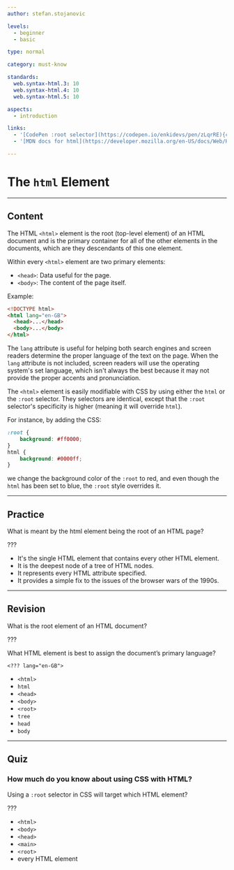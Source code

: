 ```yaml
---
author: stefan.stojanovic

levels:
  - beginner
  - basic

type: normal

category: must-know

standards:
  web.syntax-html.3: 10
  web.syntax-html.4: 10
  web.syntax-html.5: 10

aspects:
  - introduction

links:
  - '[CodePen :root selector](https://codepen.io/enkidevs/pen/zLqrRE){code}'
  - '[MDN docs for html](https://developer.mozilla.org/en-US/docs/Web/HTML/Element/html){website}'

---
```

# The `html` Element
---
## Content

The HTML `<html>` element is the root (top-level element) of an HTML document and is the primary container for all of the other elements in the documents, which are they descendants of this one element. 

Within every `<html>` element are two primary elements:
* `<head>`: Data useful for the page.
* `<body>`: The content of the page itself.

Example:
```html
<!DOCTYPE html>
<html lang="en-GB">
  <head>...</head>
  <body>...</body>
</html>
```

The `lang` attribute is useful for helping both search engines and screen readers determine the proper language of the text on the page. When the `lang` attribute is not included, screen readers will use the operating system's set language, which isn't always the best because it may not provide the proper accents and pronunciation.

The `<html>` element is easily modifiable with CSS by using either the `html` or the `:root` selector. They selectors are identical, except that the `:root` selector's specificity is higher (meaning it will override `html`).

For instance, by adding the CSS:
```css
:root {
    background: #ff0000;
}
html {
    background: #0000ff;
}

```
<!--[View CodePen](https://codepen.io/enkidevs/pen/zLqrRE)-->

we change the background color of the `:root` to red, and even though the `html` has been set to blue, the `:root` style overrides it. 

---
## Practice

What is meant by the html element being the root of an HTML page?

???

* It's the single HTML element that contains every other HTML element.
* It is the deepest node of a tree of HTML nodes.
* It represents every HTML attribute specified.
* It provides a simple fix to the issues of the browser wars of the 1990s.  

---
## Revision

What is the root element of an HTML document?

???

What HTML element is best to assign the document’s primary language?

`<??? lang="en-GB">`

* `<html>`
* `html`
* `<head>`
* `<body>`
* `<root>`
* `tree`
* `head`
* `body`

---
## Quiz

### How much do you know about using CSS with HTML?

Using a `:root` selector in CSS will target which HTML element?

???

* `<html>`
* `<body>`
* `<head>`
* `<main>`
* `<root>`
* every HTML element
